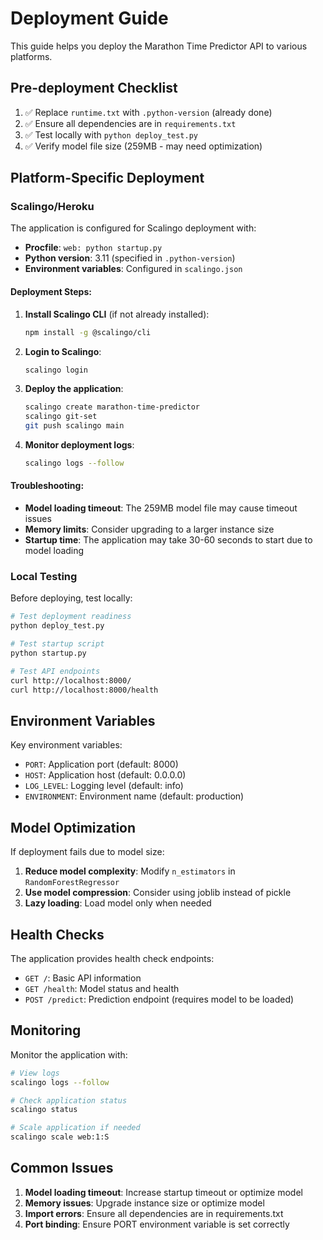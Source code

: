 # Deployment Guide

This guide helps you deploy the Marathon Time Predictor API to various platforms.

## Pre-deployment Checklist

1. ✅ Replace `runtime.txt` with `.python-version` (already done)
2. ✅ Ensure all dependencies are in `requirements.txt`
3. ✅ Test locally with `python deploy_test.py`
4. ✅ Verify model file size (259MB - may need optimization)

## Platform-Specific Deployment

### Scalingo/Heroku

The application is configured for Scalingo deployment with:

- **Procfile**: `web: python startup.py`
- **Python version**: 3.11 (specified in `.python-version`)
- **Environment variables**: Configured in `scalingo.json`

#### Deployment Steps:

1. **Install Scalingo CLI** (if not already installed):

   ```bash
   npm install -g @scalingo/cli
   ```

2. **Login to Scalingo**:

   ```bash
   scalingo login
   ```

3. **Deploy the application**:

   ```bash
   scalingo create marathon-time-predictor
   scalingo git-set
   git push scalingo main
   ```

4. **Monitor deployment logs**:
   ```bash
   scalingo logs --follow
   ```

#### Troubleshooting:

- **Model loading timeout**: The 259MB model file may cause timeout issues
- **Memory limits**: Consider upgrading to a larger instance size
- **Startup time**: The application may take 30-60 seconds to start due to model loading

### Local Testing

Before deploying, test locally:

```bash
# Test deployment readiness
python deploy_test.py

# Test startup script
python startup.py

# Test API endpoints
curl http://localhost:8000/
curl http://localhost:8000/health
```

## Environment Variables

Key environment variables:

- `PORT`: Application port (default: 8000)
- `HOST`: Application host (default: 0.0.0.0)
- `LOG_LEVEL`: Logging level (default: info)
- `ENVIRONMENT`: Environment name (default: production)

## Model Optimization

If deployment fails due to model size:

1. **Reduce model complexity**: Modify `n_estimators` in `RandomForestRegressor`
2. **Use model compression**: Consider using joblib instead of pickle
3. **Lazy loading**: Load model only when needed

## Health Checks

The application provides health check endpoints:

- `GET /`: Basic API information
- `GET /health`: Model status and health
- `POST /predict`: Prediction endpoint (requires model to be loaded)

## Monitoring

Monitor the application with:

```bash
# View logs
scalingo logs --follow

# Check application status
scalingo status

# Scale application if needed
scalingo scale web:1:S
```

## Common Issues

1. **Model loading timeout**: Increase startup timeout or optimize model
2. **Memory issues**: Upgrade instance size or optimize model
3. **Import errors**: Ensure all dependencies are in requirements.txt
4. **Port binding**: Ensure PORT environment variable is set correctly
